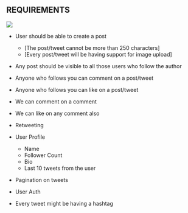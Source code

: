 ## REQUIREMENTS

<img src= "https://www.google.com/imgres?imgurl=https%3A%2F%2Fassets.stickpng.com%2Fimages%2F580b57fcd9996e24bc43c53e.png&tbnid=Ga0XAWLzNnBbLM&vet=12ahUKEwjxip3jmIyBAxV22jgGHTF5D4EQMygBegQIARBc..i&imgrefurl=https%3A%2F%2Fwww.stickpng.com%2Fimg%2Ficons-logos-emojis%2Ftech-companies%2Ftwitter-logo&docid=-LqzAnO-Dbw0uM&w=1687&h=1687&q=twitter%20logo%20png%20download&ved=2ahUKEwjxip3jmIyBAxV22jgGHTF5D4EQMygBegQIARBc">

- User should be able to create a post
    - [The post/tweet cannot be more than 250 characters]
    - [Every post/tweet will be having support for image upload]

- Any post should be visible to all those users who follow the author
- Anyone who follows you can comment on a post/tweet
- Anyone who follows you can like on a post/tweet
- We can comment on a comment
- We can like on any comment also
- Retweeting

- User Profile
     - Name
     - Follower Count
     - Bio
     - Last 10 tweets from the user


- Pagination on tweets 
- User Auth
- Every tweet might be having a hashtag
